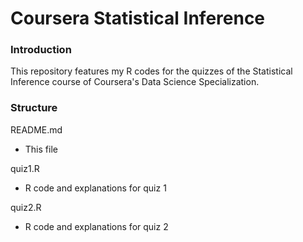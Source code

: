 # Coursera Statistical Inference

### Introduction
This repository features my R codes for the quizzes of the Statistical Inference course of Coursera's Data Science Specialization.

### Structure
README.md
- This file

quiz1.R
- R code and explanations for quiz 1

quiz2.R
- R code and explanations for quiz 2